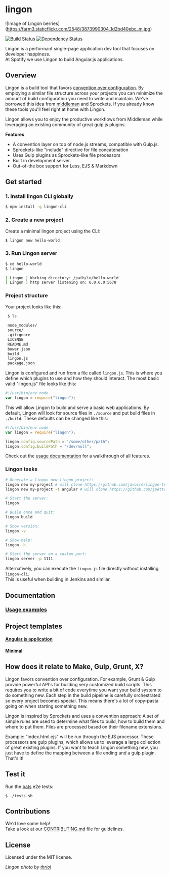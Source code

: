 # lingon
![Image of Lingon berries]
(https://farm3.staticflickr.com/2548/3873990304_1d2bd40ebc_m.jpg)<br>

[![Build Status](https://travis-ci.org/jpettersson/lingon.png?branch=master)](https://travis-ci.org/jpettersson/lingon)
[![Dependency Status](https://david-dm.org/jpettersson/lingon.png)](https://david-dm.org/jpettersson/lingon)

Lingon is a performant single-page application dev tool that focuses on developer happiness.<br />
At Spotify we use Lingon to build Angular.js applications.

## Overview

Lingon is a build tool that favors [convention over configuration](http://en.wikipedia.org/wiki/Convention_over_configuration). By employing a similar file structure across your projects you can minimize the amount of build configuration you need to write and maintain. We've borrowed this idea from [middleman](http://middlemanapp.com) and Sprockets. If you already know these tools you'll feel right at home with Lingon.

Lingon allows you to enjoy the productive workflows from Middleman while leveraging an existing community of great
gulp.js plugins.

**Features**

* A convention layer on top of node.js streams, compatible with Gulp.js.
* Sprockets-like "include" directive for file concatenation
* Uses Gulp plugins as Sprockets-like file processors
* Built in development server.
* Out-of-the box support for Less, EJS & Markdown

## Get started

### 1. Install lingon CLI globally

```bash
$ npm install -g lingon-cli
```

### 2. Create a new project

Create a minimal lingon project using the CLI:
```bash
$ lingon new hello-world
```

### 3. Run Lingon server

```bash
$ cd hello-world
$ lingon

[ Lingon ] Working directory: /path/to/hello-world
[ Lingon ] http server listening on: 0.0.0.0:5678
```

### Project structure

Your project looks like this:

```bash
 $ ls
 
 node_modules/
 source/
 .gitignore
 LICENSE
 README.md
 bower.json
 build
 lingon.js
 package.json
```

Lingon is configured and run from a file called `lingon.js`. This is where you define which plugins to use and how they should interact. The most basic valid "lingon.js" file looks like this:

```JavaScript
#!/usr/bin/env node
var lingon = require("lingon");
```

This will allow Lingon to build and serve a basic web applications. By default, Lingon will look for source files in `./source` and put build files in `./build`. These defaults can be changed like this:

```JavaScript
#!/usr/bin/env node
var lingon = require("lingon");

lingon.config.sourcePath = "/some/other/path";
lingon.config.buildPath = "/dev/null";
```

Check out the [usage documentation](docs/USAGE.md) for a walkthrough of all features.

### Lingon tasks

```bash
# Generate a lingon new lingon project:
lingon new my-project # will clone https://github.com/javoire/lingon-template-minimal
lingon new my-project -t angular # will clone https://github.com/jpettersson/lingon-ng-template

# Start the server: 
lingon

# Build once and quit:
lingon build

# Show version: 
lingon -v

# Show help: 
lingon -h

# Start the server on a custom port:
lingon server -p 1111
```

Alternatively, you can execute the `lingon.js` file directly without installing `lingon-cli`.<br>This is useful when building in Jenkins and similar.

## Documentation

### [Usage examples](docs/USAGE.md)

## Project templates

#### [Angular.js application](https://github.com/jpettersson/lingon-ng-template)

#### [Minimal](https://github.com/javoire/lingon-template-minimal)

## How does it relate to Make, Gulp, Grunt, X?

Lingon favors convention over configuration. For example, Grunt & Gulp provide powerful API's for building very customized build scripts. This requires you to write a bit of code everytime you want your build system to do something new. Each step in the build pipeline is carefully orchestrated so every project becomes special. This means there's a lot of copy-pasta going on when starting something new.

Lingon is inspired by Sprockets and uses a convention approach: A set of simple rules are used to determine what files to build, how to build them and where to put them. Files are processed based on their filename extensions.

Example: "index.html.ejs" will be run through the EJS processor. These processors are gulp plugins, which allows us to leverage a large collection of great existing plugins. If you want to teach Lingon something new, you just have to define the mapping between a file ending and a gulp plugin. That's it!


## Test it

Run the [bats](https://github.com/sstephenson/bats) e2e tests:
```
$ ./tests.sh
```

## Contributions

We'd love some help!<br />
Take a look at our [CONTRIBUTING.md](CONTRIBUTING.md) file for guidelines.

## License
Licensed under the MIT license.

*Lingon photo by [thriol](https://www.flickr.com/photos/thriol/3873990304/sizes/o/)*

